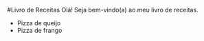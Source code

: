 #Livro de Receitas
Olá! Seja bem-vindo(a) ao meu livro de receitas.

 - Pizza de queijo
 - Pizza de frango
